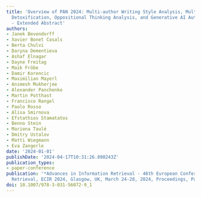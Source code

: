 ```yaml
---
title: 'Overview of PAN 2024: Multi-author Writing Style Analysis, Multilingual Text
  Detoxification, Oppositional Thinking Analysis, and Generative AI Authorship Verification
  - Extended Abstract'
authors:
- Janek Bevendorff
- Xavier Bonet Casals
- Berta Chulvi
- Daryna Dementieva
- Ashaf Elnagar
- Dayne Freitag
- Maik Fröbe
- Damir Korencic
- Maximilian Mayerl
- Animesh Mukherjee
- Alexander Panchenko
- Martin Potthast
- Francisco Rangel
- Paolo Rosso
- Alisa Smirnova
- Efstathios Stamatatos
- Benno Stein
- Mariona Taulé
- Dmitry Ustalov
- Matti Wiegmann
- Eva Zangerle
date: '2024-01-01'
publishDate: '2024-04-17T10:31:26.890243Z'
publication_types:
- paper-conference
publication: '*Advances in Information Retrieval - 46th European Conference on Information
  Retrieval, ECIR 2024, Glasgow, UK, March 24-28, 2024, Proceedings, Part VI*'
doi: 10.1007/978-3-031-56072-9_1
---
```

